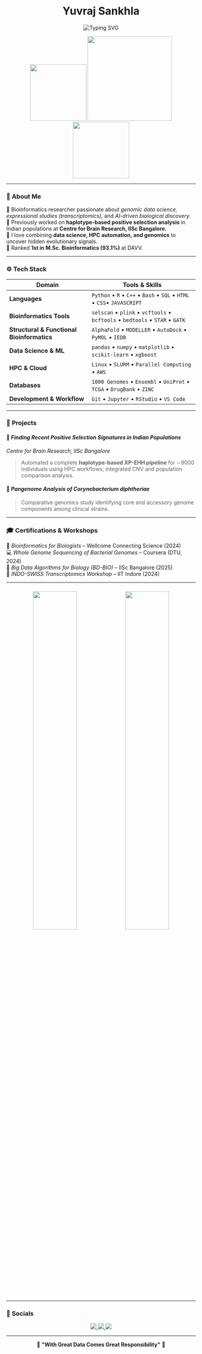 <h1 align="center">Yuvraj Sankhla</h1>

<p align="center">
  <img src="https://readme-typing-svg.herokuapp.com?font=Fira+Code&duration=3000&pause=500&color=00FFA3&center=true&vCenter=true&width=600&lines=Bioinformatics+Researcher;Genomic+Data+Science+Enthusiast;Turning+Data+into+Discovery+🧬" alt="Typing SVG" />
</p>

<p align="center">
  <img src="https://media.tenor.com/7rp7aAKf52cAAAAi/ai-grok.gif" width="150" />
  <img src="https://media1.tenor.com/m/xjaiIpRpK2QAAAAd/dna-code-code.gif" width="225" />
  <img src="https://media.giphy.com/media/v1.Y2lkPWVjZjA1ZTQ3cTFvd3doY3I1NmVoYzZoM3dvNnU1NmU5eWk5OTIwbG9mY2dza3kybSZlcD12MV9zdGlja2Vyc19yZWxhdGVkJmN0PXM/x4unLoM3hApc2Cw5kO/giphy.gif" width="150" />
</p>

---

### 🧫 **About Me**

🔹 Bioinformatics researcher passionate about *genomic data science, expressional studies (transcriptomics),* and *AI-driven biological discovery.*  
🔹 Previously worked on **haplotype-based positive selection analysis** in Indian populations at **Centre for Brain Research, IISc Bangalore.**  
🔹 I love combining **data science, HPC automation, and genomics** to uncover hidden evolutionary signals.  
🔹 Ranked **1st in M.Sc. Bioinformatics (93.1%)** at DAVV.  

---

### ⚙️ **Tech Stack**

| Domain | Tools & Skills |
|--------|----------------|
| **Languages** | `Python` • `R` • `C++` • `Bash` • `SQL` • `HTML` • `CSS`• `JAVASCRIPT` |
| **Bioinformatics Tools** | `selscan` • `plink` • `vcftools` • `bcftools` • `bedtools` • `STAR` • `GATK` |
| **Structural & Functional Bioinformatics** | `AlphaFold` • `MODELLER` • `AutoDock` • `PyMOL` • `IEDB` |
| **Data Science & ML** | `pandas` • `numpy` • `matplotlib` • `scikit-learn` • `xgboost` |
| **HPC & Cloud** | `Linux` • `SLURM` • `Parallel Computing` • `AWS` |
| **Databases** | `1000 Genomes` • `Ensembl` • `UniProt` • `TCGA` • `DrugBank` • `ZINC` |
| **Development & Workflow** | `Git` • `Jupyter` • `RStudio` • `VS Code` |

---

### 🧪 **Projects**

#### 🧬 *Finding Recent Positive Selection Signatures in Indian Populations*
*Centre for Brain Research, IISc Bangalore*  
> Automated a complete **haplotype-based XP-EHH pipeline** for ∼9000 individuals using HPC workflows; integrated CNV and population comparison analysis.

#### 🧫 *Pangenome Analysis of Corynebacterium diphtheriae*
> Comparative genomics study identifying core and accessory genome components among clinical strains.

---

### 🎓 **Certifications & Workshops**

📘 *Bioinformatics for Biologists* – Wellcome Connecting Science (2024)  
💻 *Whole Genome Sequencing of Bacterial Genomes* – Coursera (DTU, 2024)  
🧬 *Big Data Algorithms for Biology (BD-BIO)* – IISc Bangalore (2025)  
🧠 *INDO-SWISS Transcriptomics Workshop* – IIT Indore (2024)

---

###

<p align="center">
  <img width="48%" src="https://github-readme-stats.vercel.app/api?username=yuviSA2002&show_icons=true&theme=react&hide_border=true&bg_color=0D1117" />
  <img width="48%" src="https://github-readme-streak-stats.herokuapp.com/?user=yuviSA2002&theme=react&hide_border=true&background=0D1117" />
</p>

---

### 🔗 **Socials**

<p align="center">
  <a href="https://www.linkedin.com/in/yuvraj-sankhla">
    <img src="https://img.shields.io/badge/LinkedIn-0A66C2?style=for-the-badge&logo=linkedin&logoColor=white"/>
  </a>
  <a href="mailto:yuvrajsankhla22@gmail.com">
    <img src="https://img.shields.io/badge/Email-D14836?style=for-the-badge&logo=gmail&logoColor=white"/>
  </a>
  <a href="https://github.com/yuviSA2002">
    <img src="https://img.shields.io/badge/GitHub-171515?style=for-the-badge&logo=github&logoColor=white"/>
  </a>
</p>

---


<p align="center">🧬 <b>"With Great Data Comes Great Responsibility"</b> 🧬</p>
